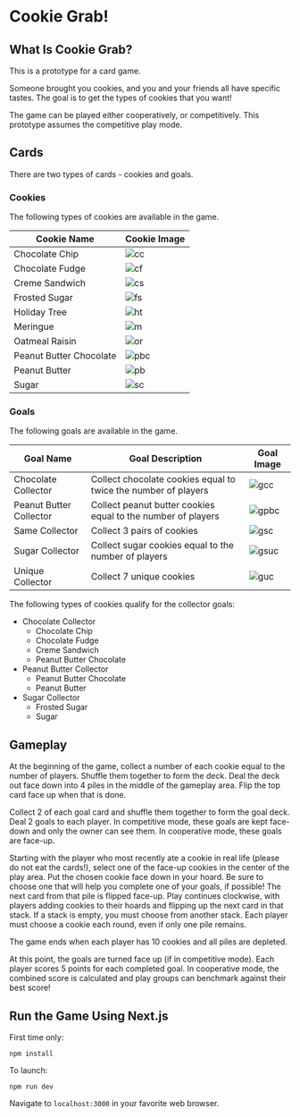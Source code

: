 # Cookie Grab!

## What Is Cookie Grab?

This is a prototype for a card game.

Someone brought you cookies, and you and your friends all have specific tastes. The goal is to get the types of cookies that you want!

The game can be played either cooperatively, or competitively. This prototype assumes the competitive play mode.

## Cards

There are two types of cards - cookies and goals.

### Cookies

The following types of cookies are available in the game.

| Cookie Name             | Cookie Image                                        |
| ----------------------- | --------------------------------------------------- |
| Chocolate Chip          | ![cc](./public/images/chocolate-chip.png)           |
| Chocolate Fudge         | ![cf](./public/images/chocolate-fudge.png)          |
| Creme Sandwich          | ![cs](./public/images/creme-sandwich.png)           |
| Frosted Sugar           | ![fs](./public/images/frosted-sugar.png)            |
| Holiday Tree            | ![ht](./public/images/holiday-tree.png)             |
| Meringue                | ![m](./public/images/meringue.png)                  |
| Oatmeal Raisin          | ![or](./public/images/oatmeal-raisin.png)           |
| Peanut Butter Chocolate | ![pbc](./public/images/peanut-butter-chocolate.png) |
| Peanut Butter           | ![pb](./public/images/peanut-butter.png)            |
| Sugar                   | ![sc](./public/images/sugar-cookie.png)             |

### Goals

The following goals are available in the game.

| Goal Name               | Goal Description                                               | Goal Image                                                |
| ----------------------- | -------------------------------------------------------------- | --------------------------------------------------------- |
| Chocolate Collector     | Collect chocolate cookies equal to twice the number of players | ![gcc](./public/images/goal-chocolate-collector.png)      |
| Peanut Butter Collector | Collect peanut butter cookies equal to the number of players   | ![gpbc](./public/images/goal-peanut-butter-collector.png) |
| Same Collector          | Collect 3 pairs of cookies                                     | ![gsc](./public/images/goal-same-collector.png)           |
| Sugar Collector         | Collect sugar cookies equal to the number of players           | ![gsuc](images/goal-sugar-collector.png)                  |
| Unique Collector        | Collect 7 unique cookies                                       | ![guc](./public/images/goal-unique-collector.png)         |

The following types of cookies qualify for the collector goals:

- Chocolate Collector
  - Chocolate Chip
  - Chocolate Fudge
  - Creme Sandwich
  - Peanut Butter Chocolate
- Peanut Butter Collector
  - Peanut Butter Chocolate
  - Peanut Butter
- Sugar Collector
  - Frosted Sugar
  - Sugar

## Gameplay

At the beginning of the game, collect a number of each cookie equal to the number of players. Shuffle them together to form the deck. Deal the deck out face down into 4 piles in the middle of the gameplay area. Flip the top card face up when that is done.

Collect 2 of each goal card and shuffle them together to form the goal deck. Deal 2 goals to each player. In competitive mode, these goals are kept face-down and only the owner can see them. In cooperative mode, these goals are face-up.

Starting with the player who most recently ate a cookie in real life (please do not eat the cards!), select one of the face-up cookies in the center of the play area. Put the chosen cookie face down in your hoard. Be sure to choose one that will help you complete one of your goals, if possible! The next card from that pile is flipped face-up. Play continues clockwise, with players adding cookies to their hoards and flipping up the next card in that stack. If a stack is empty, you must choose from another stack. Each player must choose a cookie each round, even if only one pile remains.

The game ends when each player has 10 cookies and all piles are depleted.

At this point, the goals are turned face up (if in competitive mode). Each player scores 5 points for each completed goal. In cooperative mode, the combined score is calculated and play groups can benchmark against their best score!

## Run the Game Using Next.js

First time only:

```
npm install
```

To launch:

```
npm run dev
```

Navigate to `localhost:3000` in your favorite web browser.
